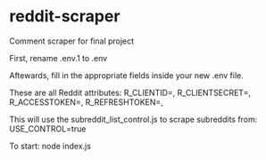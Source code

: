 # reddit-scraper
Comment scraper for final project

First, rename .env.1 to .env

Aftewards, fill in the appropriate fields inside your new .env file.

These are all Reddit attributes:
R_CLIENTID=,
R_CLIENTSECRET=,
R_ACCESSTOKEN=,
R_REFRESHTOKEN=,

This will use the subreddit_list_control.js to scrape subreddits from:
USE_CONTROL=true

To start: node index.js
